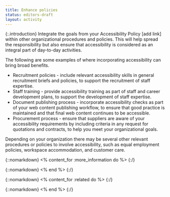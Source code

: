 ```yaml
---
title: Enhance policies
status: editors-draft
layout: activity
---
```


{:.introduction}
Integrate the goals from your Accessibility Policy [add link] within other organizational procedures and policies. This will help spread the responsibility but also ensure that accessibility is considered as an integral part of day-to-day activities.

The following are some examples of where incorporating accessibility can bring broad benefits.

* Recruitment policies - include relevant accessibility skills in general recruitment briefs and policies, to support the recruitment of staff expertise.
* Staff training - provide accessibility training as part of staff and career development plans, to support the development of staff expertise.
* Document publishing process - incorporate accessibility checks as part of your web content publishing workflow, to ensure that good practice is maintained and that final web content continues to be accessible.
* Procurement process - ensure that suppliers are aware of your accessibility requirements by including criteria in any request for quotations and contracts, to help you meet your organizational goals.

Depending on your organization there may be several other relevant procedures or policies to involve accessibility, such as equal employment policies, workspace accommodation, and customer care.

{::nomarkdown}
<% content_for :more_information do %>
{:/}
  
{::nomarkdown}
<% end %>
{:/}

{::nomarkdown}
<% content_for :related do %>
{:/}

{::nomarkdown}
<% end %>
{:/}
